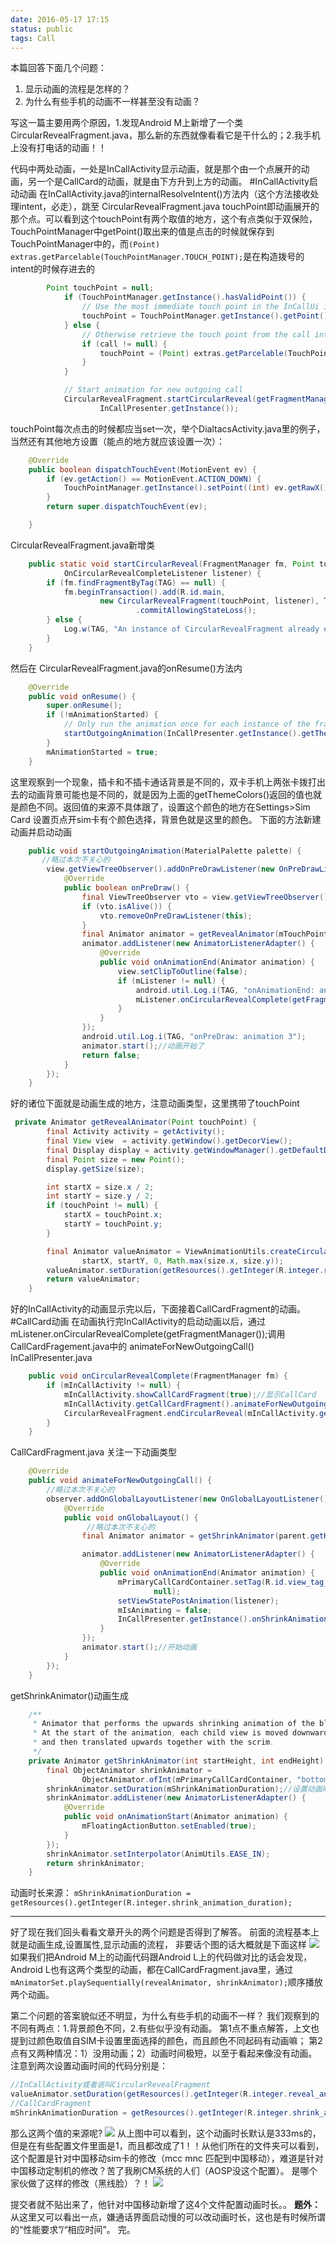 ```yaml
---
date: 2016-05-17 17:15
status: public
tags: Call
---
```

本篇回答下面几个问题：
1. 显示动画的流程是怎样的？
2. 为什么有些手机的动画不一样甚至没有动画？

写这一篇主要用两个原因，1.发现Android M上新增了一个类CircularRevealFragment.java，那么新的东西就像看看它是干什么的；2.我手机上没有打电话的动画！！

代码中两处动画，一处是InCallActivity显示动画，就是那个由一个点展开的动画，另一个是CallCard的动画，就是由下方升到上方的动画。
#InCallActivity启动动画
在InCallActivity.java的internalResolveIntent()方法内（这个方法接收处理intent，必走），跳至 CircularRevealFragment.java
touchPoint即动画展开的那个点。可以看到这个touchPoint有两个取值的地方，这个有点类似于双保险，TouchPointManager中getPoint()取出来的值是点击的时候就保存到TouchPointManager中的，而`(Point) extras.getParcelable(TouchPointManager.TOUCH_POINT);`是在构造拨号的intent的时候存进去的
```java
        Point touchPoint = null;
            if (TouchPointManager.getInstance().hasValidPoint()) {
                // Use the most immediate touch point in the InCallUi if available
                touchPoint = TouchPointManager.getInstance().getPoint();
            } else {
                // Otherwise retrieve the touch point from the call intent
                if (call != null) {
                    touchPoint = (Point) extras.getParcelable(TouchPointManager.TOUCH_POINT);
                }
            }

            // Start animation for new outgoing call
            CircularRevealFragment.startCircularReveal(getFragmentManager(), touchPoint,
                    InCallPresenter.getInstance());
```
touchPoint每次点击的时候都应当set一次，举个DialtacsActivity.java里的例子，当然还有其他地方设置（能点的地方就应该设置一次）：
```java
    @Override
    public boolean dispatchTouchEvent(MotionEvent ev) {
        if (ev.getAction() == MotionEvent.ACTION_DOWN) {
            TouchPointManager.getInstance().setPoint((int) ev.getRawX(), (int) ev.getRawY());
        }
        return super.dispatchTouchEvent(ev);

    }
```
CircularRevealFragment.java新增类
```java
    public static void startCircularReveal(FragmentManager fm, Point touchPoint,
            OnCircularRevealCompleteListener listener) {
        if (fm.findFragmentByTag(TAG) == null) {
            fm.beginTransaction().add(R.id.main,
                    new CircularRevealFragment(touchPoint, listener), TAG)
                            .commitAllowingStateLoss();
        } else {
            Log.w(TAG, "An instance of CircularRevealFragment already exists");
        }
    }

```
然后在 CircularRevealFragment.java的onResume()方法内
```java
    @Override
    public void onResume() {
        super.onResume();
        if (!mAnimationStarted) {
            // Only run the animation once for each instance of the fragment
            startOutgoingAnimation(InCallPresenter.getInstance().getThemeColors());//带了一个 ThemeColors展开动画
        }
        mAnimationStarted = true;
    }
```
这里观察到一个现象，插卡和不插卡通话背景是不同的，双卡手机上两张卡拨打出去的动画背景可能也是不同的，就是因为上面的getThemeColors()返回的值也就是颜色不同。返回值的来源不具体跟了，设置这个颜色的地方在Settings>Sim Card 设置页点开sim卡有个颜色选择，背景色就是这里的颜色。
下面的方法新建动画并启动动画
```java
    public void startOutgoingAnimation(MaterialPalette palette) {
       //略过本次不关心的
        view.getViewTreeObserver().addOnPreDrawListener(new OnPreDrawListener() {
            @Override
            public boolean onPreDraw() {
                final ViewTreeObserver vto = view.getViewTreeObserver();
                if (vto.isAlive()) {
                    vto.removeOnPreDrawListener(this);
                }
                final Animator animator = getRevealAnimator(mTouchPoint);//获得动画
                animator.addListener(new AnimatorListenerAdapter() {
                    @Override
                    public void onAnimationEnd(Animator animation) {
                        view.setClipToOutline(false);
                        if (mListener != null) {
                            android.util.Log.i(TAG, "onAnimationEnd: animation a");
                            mListener.onCircularRevealComplete(getFragmentManager());//动画结束后调
                        }
                    }
                });
                android.util.Log.i(TAG, "onPreDraw: animation 3");
                animator.start();//动画开始了
                return false;
            }
        });
    }
```
好的诸位下面就是动画生成的地方，注意动画类型，这里携带了touchPoint
```java
 private Animator getRevealAnimator(Point touchPoint) {
        final Activity activity = getActivity();
        final View view  = activity.getWindow().getDecorView();
        final Display display = activity.getWindowManager().getDefaultDisplay();
        final Point size = new Point();
        display.getSize(size);

        int startX = size.x / 2;
        int startY = size.y / 2;
        if (touchPoint != null) {
            startX = touchPoint.x;
            startY = touchPoint.y;
        }

        final Animator valueAnimator = ViewAnimationUtils.createCircularReveal(view,
                startX, startY, 0, Math.max(size.x, size.y));
        valueAnimator.setDuration(getResources().getInteger(R.integer.reveal_animation_duration));//设置动画时长
        return valueAnimator;
    }
```
好的InCallActivity的动画显示完以后，下面接着CallCardFragment的动画。
#CallCard动画
在动画执行完InCallActivity的启动动画以后，通过mListener.onCircularRevealComplete(getFragmentManager());调用CallCardFragement.java中的 animateForNewOutgoingCall()
InCallPresenter.java
```java
    public void onCircularRevealComplete(FragmentManager fm) {
        if (mInCallActivity != null) {
            mInCallActivity.showCallCardFragment(true);//显示CallCard
            mInCallActivity.getCallCardFragment().animateForNewOutgoingCall();//CallCardFragment中显示动画
            CircularRevealFragment.endCircularReveal(mInCallActivity.getFragmentManager());
        }
    }
```

CallCardFragment.java
关注一下动画类型
```java
    @Override
    public void animateForNewOutgoingCall() {
        //略过本次不关心的
        observer.addOnGlobalLayoutListener(new OnGlobalLayoutListener() {
            @Override
            public void onGlobalLayout() {
                 //略过本次不关心的
                final Animator animator = getShrinkAnimator(parent.getHeight(), originalHeight);//注意动画类型

                animator.addListener(new AnimatorListenerAdapter() {
                    @Override
                    public void onAnimationEnd(Animator animation) {
                        mPrimaryCallCardContainer.setTag(R.id.view_tag_callcard_actual_height,
                                null);
                        setViewStatePostAnimation(listener);
                        mIsAnimating = false;
                        InCallPresenter.getInstance().onShrinkAnimationComplete();//动画结束后
                    }
                });
                animator.start();//开始动画
            }
        });
    }

```
getShrinkAnimator()动画生成
```java
    /**
     * Animator that performs the upwards shrinking animation of the blue call card scrim.
     * At the start of the animation, each child view is moved downwards by a pre-specified amount
     * and then translated upwards together with the scrim.
     */
    private Animator getShrinkAnimator(int startHeight, int endHeight) {
        final ObjectAnimator shrinkAnimator =
                ObjectAnimator.ofInt(mPrimaryCallCardContainer, "bottom", startHeight, endHeight);
        shrinkAnimator.setDuration(mShrinkAnimationDuration);//设置动画时长
        shrinkAnimator.addListener(new AnimatorListenerAdapter() {
            @Override
            public void onAnimationStart(Animator animation) {
                mFloatingActionButton.setEnabled(true);
            }
        });
        shrinkAnimator.setInterpolator(AnimUtils.EASE_IN);
        return shrinkAnimator;
    }
```
动画时长来源：
`mShrinkAnimationDuration = getResources().getInteger(R.integer.shrink_animation_duration);`

---
好了现在我们回头看看文章开头的两个问题是否得到了解答。
前面的流程基本上就是动画生成,设置属性,显示动画的流程，
非要话个图的话大概就是下面这样
![](https://codesimple-blog-images.oss-cn-hangzhou.aliyuncs.com/Telephony/_image/InCallUI_animation.jpg)
如果我们把Android M上的动画代码跟Android L上的代码做对比的话会发现，Android L也有这两个类型的动画，都在CallCardFragment.java里，通过`mAnimatorSet.playSequentially(revealAnimator, shrinkAnimator);`顺序播放两个动画。

第二个问题的答案貌似还不明显，为什么有些手机的动画不一样？
我们观察到的不同有两点：1.背景颜色不同，2.有些似乎没有动画。
第1点不重点解答，上文也提到过颜色取值自SIM卡设置里面选择的颜色，而且颜色不同起码有动画嘛；
第2点有又两种情况：1）没用动画；2）动画时间极短，以至于看起来像没有动画。
注意到两次设置动画时间的代码分别是：
```java
//InCallActivity或者说叫CircularRevealFragment
valueAnimator.setDuration(getResources().getInteger(R.integer.reveal_animation_duration));
//CallCardFragment
mShrinkAnimationDuration = getResources().getInteger(R.integer.shrink_animation_duration);
```
那么这两个值的来源呢?
![](https://codesimple-blog-images.oss-cn-hangzhou.aliyuncs.com/Telephony/_image/InCallUI_animation_values.png)
从上图中可以看到，这个动画时长默认是333ms的，但是在有些配置文件里面是1，而且都改成了1！！从他们所在的文件夹可以看到，这个配置是针对中国移动sim卡的修改（mcc mnc 匹配到中国移动），难道是针对中国移动定制机的修改？苦了我刷CM系统的人们（AOSP没这个配置）。
是哪个家伙做了这样的修改（黑线脸）？！
![](https://codesimple-blog-images.oss-cn-hangzhou.aliyuncs.com/Telephony/_image/InCallUI_animation_values_modify.png)

提交者就不贴出来了，他针对中国移动新增了这4个文件配置动画时长。。
**题外：**
从这里又可以看出一点，嫌通话界面启动慢的可以改动画时长，这也是有时候所谓的“性能要求”/“相应时间”。
完。